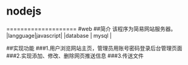 # nodejs
====================
#web
##简介
该程序为简易网站服务器。
  |langguage|javascript|
  |database |  mysql   |

##实现功能
###1.用户浏览网站主页，管理员用账号密码登录后台管理页面
###2.实现添加、修改、删除网页推送信息
###3.传送文件
